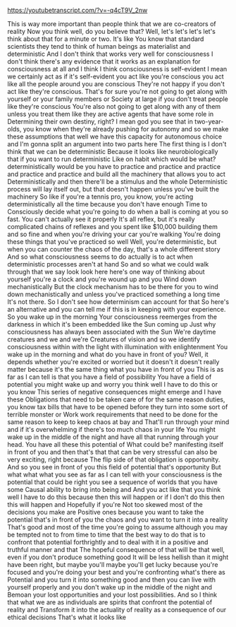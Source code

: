 https://youtubetranscript.com/?v=-q4cT9V_2nw

 This is way more important than people think that we are co-creators of reality Now you think well, do you believe that? Well, let's let's let's let's think about that for a minute or two. It's like You know that standard scientists they tend to think of human beings as materialist and deterministic And I don't think that works very well for consciousness I don't think there's any evidence that it works as an explanation for consciousness at all and I think I think consciousness is self-evident I mean we certainly act as if it's self-evident you act like you're conscious you act like all the people around you are conscious They're not happy if you don't act like they're conscious. That's for sure you're not going to get along with yourself or your family members or Society at large if you don't treat people like they're conscious You're also not going to get along with any of them unless you treat them like they are active agents that have some role in Determining their own destiny, right? I mean god you see that in two-year-olds, you know when they're already pushing for autonomy and so we make these assumptions that well we have this capacity for autonomous choice and I'm gonna split an argument into two parts here The first thing is I don't think that we can be deterministic Because it looks like neurobiologically that if you want to run deterministic Like on habit which would be what? deterministically would be you have to practice and practice and practice and practice and practice and build all the machinery that allows you to act Deterministically and then there'll be a stimulus and the whole Deterministic process will lay itself out, but that doesn't happen unless you've built the machinery So like if you're a tennis pro, you know, you're acting deterministically all the time because you don't have enough Time to Consciously decide what you're going to do when a ball is coming at you so fast. You can't actually see it properly It's all reflex, but it's really complicated chains of reflexes and you spent like $10,000 building them and so fine and when you're driving your car you're walking You're doing these things that you've practiced so well Well, you're deterministic, but when you can counter the chaos of the day, that's a whole different story And so what consciousness seems to do actually is to act when deterministic processes aren't at hand So and so what we could walk through that we say look look here here's one way of thinking about yourself you're a clock and you're wound up and you Wind down mechanistically But the clock mechanism has to be there for you to wind down mechanistically and unless you've practiced something a long time It's not there. So I don't see how determinism can account for that So here's an alternative and you can tell me if this is in keeping with your experience. So you wake up in the morning Your consciousness reemerges from the darkness in which it's been embedded like the Sun coming up Just why consciousness has always been associated with the Sun We're daytime creatures and we and we're Creatures of vision and so we identify consciousness within with the light with illumination with enlightenment You wake up in the morning and what do you have in front of you? Well, it depends whether you're excited or worried but it doesn't it doesn't really matter because it's the same thing what you have in front of you This is as far as I can tell is that you have a field of possibility You have a field of potential you might wake up and worry you think well I have to do this or you know This series of negative consequences might emerge and I have these Obligations that need to be taken care of for the same reason duties, you know tax bills that have to be opened before they turn into some sort of terrible monster or Work work requirements that need to be done for the same reason to keep to keep chaos at bay and That'll run through your mind and if it's overwhelming if there's too much chaos in your life You might wake up in the middle of the night and have all that running through your head. You have all these this potential of What could be? manifesting itself in front of you and then that's that that can be very stressful can also be very exciting, right because The flip side of that obligation is opportunity. And so you see in front of you this field of potential that's opportunity But what what what you see as far as I can tell with your consciousness is the potential that could be right you see a sequence of worlds that you have some Causal ability to bring into being and And you act like that you think well I have to do this because then this will happen or if I don't do this then this will happen and Hopefully if you're Not too skewed most of the decisions you make are Positive ones because you want to take the potential that's in front of you the chaos and you want to turn it into a reality That's good and most of the time you're going to assume although you may be tempted not to from time to time that the best way to do that is to confront that potential forthrightly and to deal with it in a positive and truthful manner and that The hopeful consequence of that will be that well, even if you don't produce something good It will be less hellish than it might have been right, but maybe you'll maybe you'll get lucky because you're focused and you're doing your best and you're confronting what's there as Potential and you turn it into something good and then you can live with yourself properly and you don't wake up in the middle of the night and Bemoan your lost opportunities and your lost possibilities. And so I think that what we are as individuals are spirits that confront the potential of reality and Transform it into the actuality of reality as a consequence of our ethical decisions That's what it looks like